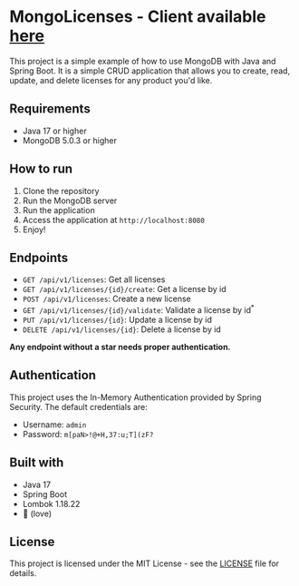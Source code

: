 # MongoLicenses - Client available [here](https://github.com/whynotmax/MongoLicenses-Client/)
This project is a simple example of how to use MongoDB with Java and Spring Boot. It is a simple CRUD application that allows you to create, read, update, and delete licenses for any product you'd like.

## Requirements
- Java 17 or higher
- MongoDB 5.0.3 or higher

## How to run
1. Clone the repository
2. Run the MongoDB server
3. Run the application
4. Access the application at `http://localhost:8080`
5. Enjoy!

## Endpoints
- `GET /api/v1/licenses`: Get all licenses
- `GET /api/v1/licenses/{id}/create`: Get a license by id
- `POST /api/v1/licenses`: Create a new license
- `GET /api/v1/licenses/{id}/validate`: Validate a license by id<sup>*</sup>
- `PUT /api/v1/licenses/{id}`: Update a license by id
- `DELETE /api/v1/licenses/{id}`: Delete a license by id

**Any endpoint without a star needs proper authentication.**

## Authentication
This project uses the In-Memory Authentication provided by Spring Security. The default credentials are:
- Username: `admin`
- Password: `m[paN>!@+H,37:u;T](zF?`

## Built with
- Java 17
- Spring Boot
- Lombok 1.18.22
- 💝 (love)

## License
This project is licensed under the MIT License - see the [LICENSE](LICENSE) file for details.
